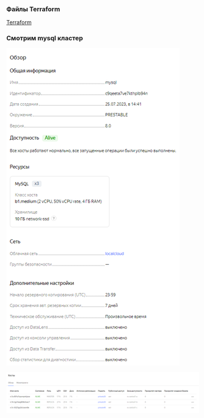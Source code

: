 ### Файлы Terraform 

[Terraform](https://github.com/maks1001281/devops-netology/blob/main/Home_work/15.4/terraform)

### Смотрим mysql кластер

![Alt text](https://github.com/maks1001281/devops-netology/blob/main/Home_work/15.4/mysql.PNG?raw=true "Optional Title")

![Alt text](https://github.com/maks1001281/devops-netology/blob/main/Home_work/15.4/host.PNG?raw=true "Optional Title")